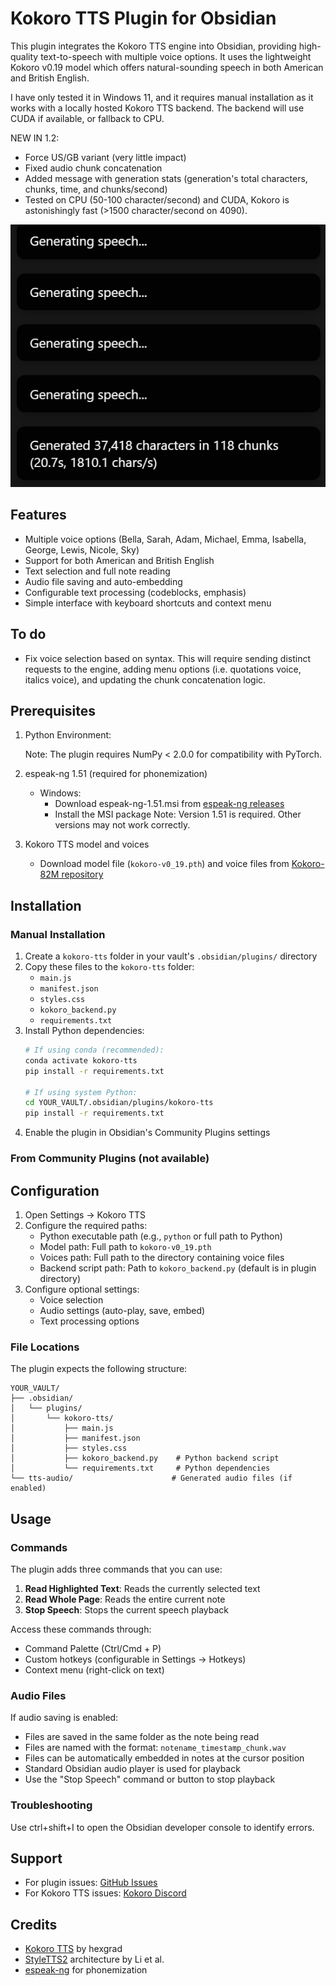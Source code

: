 # Kokoro TTS Plugin for Obsidian

This plugin integrates the Kokoro TTS engine into Obsidian, providing high-quality text-to-speech with multiple voice options. It uses the lightweight Kokoro v0.19 model which offers natural-sounding speech in both American and British English.

I have only tested it in Windows 11, and it requires manual installation as it works with a locally hosted Kokoro TTS backend. The backend will use CUDA if available, or fallback to CPU.

NEW IN 1.2:
- Force US/GB variant (very little impact)
- Fixed audio chunk concatenation
- Added message with generation stats (generation's total characters, chunks, time, and chunks/second)
- Tested on CPU (50-100 character/second) and CUDA, Kokoro is astonishingly fast (>1500 character/second on 4090).

 ![](generation-stats.png)

## Features

- Multiple voice options (Bella, Sarah, Adam, Michael, Emma, Isabella, George, Lewis, Nicole, Sky)
- Support for both American and British English
- Text selection and full note reading
- Audio file saving and auto-embedding
- Configurable text processing (codeblocks, emphasis)
- Simple interface with keyboard shortcuts and context menu

## To do

- Fix voice selection based on syntax. This will require sending distinct requests to the engine, adding menu options (i.e. quotations voice, italics voice),
and updating the chunk concatenation logic.

## Prerequisites

1. Python Environment:

   Note: The plugin requires NumPy < 2.0.0 for compatibility with PyTorch.

2. espeak-ng 1.51 (required for phonemization)
   - Windows: 
     * Download espeak-ng-1.51.msi from [espeak-ng releases](https://github.com/espeak-ng/espeak-ng/releases/tag/1.51)
     * Install the MSI package
   Note: Version 1.51 is required. Other versions may not work correctly.

3. Kokoro TTS model and voices
   - Download model file (`kokoro-v0_19.pth`) and voice files from [Kokoro-82M repository](https://huggingface.co/hexgrad/Kokoro-82M)

## Installation

### Manual Installation

1. Create a `kokoro-tts` folder in your vault's `.obsidian/plugins/` directory
2. Copy these files to the `kokoro-tts` folder:
   - `main.js`
   - `manifest.json`
   - `styles.css`
   - `kokoro_backend.py`
   - `requirements.txt`
3. Install Python dependencies:
   ```bash
   # If using conda (recommended):
   conda activate kokoro-tts
   pip install -r requirements.txt

   # If using system Python:
   cd YOUR_VAULT/.obsidian/plugins/kokoro-tts
   pip install -r requirements.txt
   ```
4. Enable the plugin in Obsidian's Community Plugins settings

### From Community Plugins (not available)

## Configuration

1. Open Settings → Kokoro TTS
2. Configure the required paths:
   - Python executable path (e.g., `python` or full path to Python)
   - Model path: Full path to `kokoro-v0_19.pth`
   - Voices path: Full path to the directory containing voice files
   - Backend script path: Path to `kokoro_backend.py` (default is in plugin directory)
3. Configure optional settings:
   - Voice selection
   - Audio settings (auto-play, save, embed)
   - Text processing options

### File Locations

The plugin expects the following structure:
```
YOUR_VAULT/
├── .obsidian/
│   └── plugins/
│       └── kokoro-tts/
│           ├── main.js
│           ├── manifest.json
│           ├── styles.css
│           ├── kokoro_backend.py    # Python backend script
│           └── requirements.txt     # Python dependencies
└── tts-audio/                      # Generated audio files (if enabled)
```

## Usage

### Commands

The plugin adds three commands that you can use:

1. **Read Highlighted Text**: Reads the currently selected text
2. **Read Whole Page**: Reads the entire current note
3. **Stop Speech**: Stops the current speech playback

Access these commands through:
- Command Palette (Ctrl/Cmd + P)
- Custom hotkeys (configurable in Settings → Hotkeys)
- Context menu (right-click on text)

### Audio Files

If audio saving is enabled:
- Files are saved in the same folder as the note being read
- Files are named with the format: `notename_timestamp_chunk.wav`
- Files can be automatically embedded in notes at the cursor position
- Standard Obsidian audio player is used for playback
- Use the "Stop Speech" command or button to stop playback


### Troubleshooting

Use ctrl+shift+I to open the Obsidian developer console to identify errors.

## Support

- For plugin issues: [GitHub Issues](https://github.com/mithadon/obsidian-kokoro-tts-plugin/issues)
- For Kokoro TTS issues: [Kokoro Discord](https://discord.gg/QuGxSWBfQy)

## Credits

- [Kokoro TTS](https://huggingface.co/hexgrad/Kokoro-82M) by hexgrad
- [StyleTTS2](https://github.com/yl4579/StyleTTS2) architecture by Li et al.
- [espeak-ng](https://github.com/espeak-ng/espeak-ng) for phonemization
